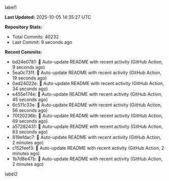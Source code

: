 
label1 
<!-- ACTIVITY_START -->
**Last Updated:** 2025-10-05 14:35:27 UTC

**Repository Stats:**
- Total Commits: 40232
- Last Commit: 9 seconds ago

**Recent Commits:**
- bd24e0781: 🤖 Auto-update README with recent activity (GitHub Action, 9 seconds ago)
- 5ea0c731f: 🤖 Auto-update README with recent activity (GitHub Action, 19 seconds ago)
- 0ad24022e: 🤖 Auto-update README with recent activity (GitHub Action, 34 seconds ago)
- e455e174e: 🤖 Auto-update README with recent activity (GitHub Action, 45 seconds ago)
- 6c511c33e: 🤖 Auto-update README with recent activity (GitHub Action, 56 seconds ago)
- 70f20236b: 🤖 Auto-update README with recent activity (GitHub Action, 69 seconds ago)
- a57282431: 🤖 Auto-update README with recent activity (GitHub Action, 83 seconds ago)
- 819efdac7: 🤖 Auto-update README with recent activity (GitHub Action, 2 minutes ago)
- c152feef3: 🤖 Auto-update README with recent activity (GitHub Action, 2 minutes ago)
- 1b7d8e47b: 🤖 Auto-update README with recent activity (GitHub Action, 2 minutes ago)
<!-- ACTIVITY_END -->

label2
